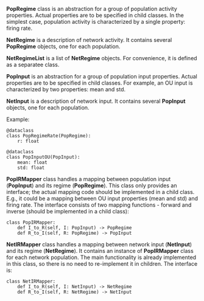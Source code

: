 **PopRegime** class is an abstraction for a group of population activity properties. Actual properties are to be specified in child classes. In the simplest case, population activity is characterized by a single property: firing rate.

**NetRegime** is a description of network activity. It contains several **PopRegime** objects, one for each population.

**NetRegimeList** is a list of **NetRegime** objects. For convenience, it is defined as a separatee class.

**PopInput** is an abstraction for a group of population input properties. Actual properties are to be specified in child classes. For example, an OU input is characterized by two properties: mean and std.

**NetInput** is a description of network input. It contains several **PopInput** objects, one for each population.

Example:
```
@dataclass
class PopRegimeRate(PopRegime):
	r: float

@dataclass
class PopInputOU(PopInput):
	mean: float
	std: float
```

**PopIRMapper** class handles a mapping between population input (**PopInput**) and its regime (**PopRegime**). This class only provides an interface; the actual mapping code should be implemented in a child class. E.g., it could be a mapping between OU input properties (mean and std) and firing rate.
The interface consists of two mapping functions - forward and inverse (should be implemented in a child class):
```
class PopIRMapper:
    def I_to_R(self, I: PopInput) -> PopRegime
    def R_to_I(self, R: PopRegime) -> PopInput
```

**NetIRMapper** class handles a mapping between network input (**NetInput**) and its regime (**NetRegime**). It contains an instance of **PopIRMapper** class for each network population. The main functionality is already implemented in this class, so there is no need to re-implement it in children.
The interface is:
```
class NetIRMapper:
	def I_to_R(self, I: NetInput) -> NetRegime
	def R_to_I(self, R: NetRegime) -> NetInput
```

